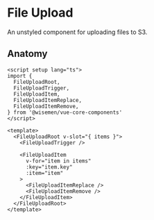 # File Upload

An unstyled component for uploading files to S3.

<ComponentPreview name="file-upload/examples/main" />

## Anatomy

```vue
<script setup lang="ts">
import {
  FileUploadRoot,
  FileUploadTrigger,
  FileUploadItem,
  FileUploadItemReplace,
  FileUploadItemRemove,
} from '@wisemen/vue-core-components'
</script>

<template>
  <FileUploadRoot v-slot="{ items }">
    <FileUploadTrigger />

    <FileUploadItem
      v-for="item in items"
      :key="item.key"
      :item="item"
    >
      <FileUploadItemReplace />
      <FileUploadItemRemove />
    </FileUploadItem>
  </FileUploadRoot>
</template>
```

<!-- @include: ./file-upload-meta.md -->
